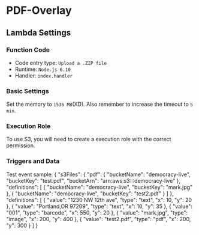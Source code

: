 # PDF-Overlay

## Lambda Settings

### Function Code

- Code entry type: `Upload a .ZIP file`
- Runtime: `Node.js 6.10`
- Handler: `index.handler`

### Basic Settings

Set the memory to `1536 MB`(XD). Also remember to increase the timeout to `5 min`.

### Execution Role

To use S3, you will need to create a execution role with the correct permission.

### Triggers and Data

Test event sample:
{
  "s3Files": {
    "pdf": {
      "bucketName": "democracy-live",
      "bucketKey": "test.pdf",
      "bucketArn": "arn:aws:s3:::democracy-live"
    },
    "definitions": [
      {
        "bucketName": "democracy-live",
        "bucketKey": "mark.jpg"
      },
      {
        "bucketName": "democracy-live",
        "bucketKey": "test2.pdf"
      }
    ]
  },
  "definitions": [
    {
      "value": "1230 NW 12th ave",
      "type": "text",
      "x": 10,
      "y": 20
    },
    {
      "value": "Portland,OR 97209",
      "type": "text",
      "x": 10,
      "y": 35
    },
    {
      "value": "001",
      "type": "barcode",
      "x": 550,
      "y": 20
    },
    {
      "value": "mark.jpg",
      "type": "image",
      "x": 200,
      "y": 400
    },
    {
      "value": "test2.pdf",
      "type": "pdf",
      "x": 200,
      "y": 300
    }
  ]
}
